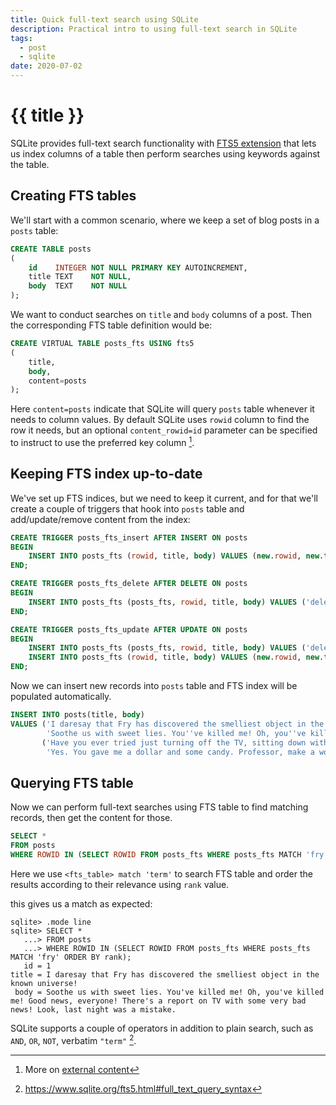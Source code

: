 ```yaml
---
title: Quick full-text search using SQLite
description: Practical intro to using full-text search in SQLite
tags:
  - post
  - sqlite
date: 2020-07-02
---
```

# {{ title }}

SQLite provides full-text search functionality with [FTS5 extension][fts5] that lets us index columns of a table
then perform searches using keywords against the table.

## Creating FTS tables

We'll start with a common scenario, where we keep a set of blog posts in a `posts` table:

```sql
CREATE TABLE posts
(
    id    INTEGER NOT NULL PRIMARY KEY AUTOINCREMENT,
    title TEXT    NOT NULL,
    body  TEXT    NOT NULL
);
```

We want to conduct searches on `title` and `body` columns of a post.
Then the corresponding FTS table definition would be:

```sql
CREATE VIRTUAL TABLE posts_fts USING fts5
(
    title,
    body,
    content=posts
);
```

Here `content=posts` indicate that SQLite will query `posts` table whenever it needs to column values.
By default SQLite uses `rowid` column to find the row it needs,
but an optional `content_rowid=id` parameter can be specified to instruct to use the preferred key column [^ftsconfig].

## Keeping FTS index up-to-date

We've set up FTS indices, but we need to keep it current,
and for that we'll create a couple of triggers that hook into `posts` table
and add/update/remove content from the index:

```sql
CREATE TRIGGER posts_fts_insert AFTER INSERT ON posts
BEGIN
    INSERT INTO posts_fts (rowid, title, body) VALUES (new.rowid, new.title, new.body);
END;

CREATE TRIGGER posts_fts_delete AFTER DELETE ON posts
BEGIN
    INSERT INTO posts_fts (posts_fts, rowid, title, body) VALUES ('delete', old.rowid, old.title, old.body);
END;

CREATE TRIGGER posts_fts_update AFTER UPDATE ON posts
BEGIN
    INSERT INTO posts_fts (posts_fts, rowid, title, body) VALUES ('delete', old.rowid, old.title, old.body);
    INSERT INTO posts_fts (rowid, title, body) VALUES (new.rowid, new.title, new.body);
END;
```
Now we can insert new records into `posts` table and FTS index will be populated automatically.

```sql
INSERT INTO posts(title, body)
VALUES ('I daresay that Fry has discovered the smelliest object in the known universe!',
        'Soothe us with sweet lies. You''ve killed me! Oh, you''ve killed me! Good news, everyone! There''s a report on TV with some very bad news! Look, last night was a mistake.'),
       ('Have you ever tried just turning off the TV, sitting down with your children, and hitting them?',
        'Yes. You gave me a dollar and some candy. Professor, make a woman out of me. You seem malnourished. Are you suffering from intestinal parasites? Is the Space Pope reptilian!? I don''t ''need'' to drink. I can quit anytime I want!');
```

## Querying FTS table

Now we can perform full-text searches using FTS table to find matching records, then get the content for those.

```sql
SELECT *
FROM posts
WHERE ROWID IN (SELECT ROWID FROM posts_fts WHERE posts_fts MATCH 'fry' ORDER BY rank);
```

Here we use `<fts_table> match 'term'` to search FTS table
and order the results according to their relevance using `rank` value.

this gives us a match as expected:

```commandline
sqlite> .mode line
sqlite> SELECT *
   ...> FROM posts
   ...> WHERE ROWID IN (SELECT ROWID FROM posts_fts WHERE posts_fts MATCH 'fry' ORDER BY rank);
   id = 1
title = I daresay that Fry has discovered the smelliest object in the known universe!
 body = Soothe us with sweet lies. You've killed me! Oh, you've killed me! Good news, everyone! There's a report on TV with some very bad news! Look, last night was a mistake.
```

SQLite supports a couple of operators in addition to plain search, such as `AND`, `OR`, `NOT`, verbatim `"term"` [^operators].


[fts5]: https://www.sqlite.org/fts5.html

[^ftsconfig]: More on [external content](https://www.sqlite.org/fts5.html#external_content_tables)
[^operators]: https://www.sqlite.org/fts5.html#full_text_query_syntax
